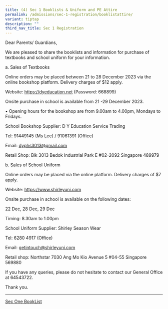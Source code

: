 ```yaml
---
title: (4) Sec 1 Booklists & Uniform and PE Attire
permalink: /admissions/sec-1-registration/booklistattire/
variant: tiptap
description: ""
third_nav_title: Sec 1 Registration
---
```

<p>Dear Parents/ Guardians,</p><p>We are pleased to share the booklists and information for purchase of textbooks and school uniform for your information.</p><p>a. Sales of Textbooks</p><p>Online orders may be placed between 21 to 28 December 2023 via the online bookshop platform. Delivery charges of $12 apply.</p><p>Website: <a href="https://dyeducation.net" rel="noopener noreferrer nofollow" target="_blank">https://dyeducation.net</a> (Password: 668899)</p><p>Onsite purchase in school is available from 21 -29 December 2023.</p><p>• Opening hours for the bookshop are from 9.00am to 4.00pm, Mondays to Fridays.</p><p>School Bookshop Supplier: D Y Education Service Trading</p><p>Tel: 91449145 (Ms Lee) / 91061391 (Office)</p><p>Email: <a href="mailto:dyphs3013@gmail.com" rel="noopener noreferrer nofollow" target="_blank">dyphs3013@gmail.com</a></p><p>Retail Shop: Blk 3013 Bedok Industrial Park E #02-2092 Singapore 489979</p><p>b. Sales of School Uniform</p><p>Online orders may be placed via the online platform. Delivery charges of $7 apply.</p><p>Website: <a href="https://www.shirleyuni.com" rel="noopener noreferrer nofollow" target="_blank">https://www.shirleyuni.com</a></p><p>Onsite purchase in school is available on the following dates:</p><p>22 Dec, 28 Dec, 29 Dec</p><p>Timing: 8.30am to 1.00pm</p><p>School Uniform Supplier: Shirley Season Wear</p><p>Tel: 6280 4917 (Office)</p><p>Email: <a href="mailto:getintouch@shirleyuni.com" rel="noopener noreferrer nofollow" target="_blank">getintouch@shirleyuni.com</a></p><p>Retail shop: Northstar 7030 Ang Mo Kio Avenue 5 #04-55 Singapore 569880</p><p>If you have any queries, please do not hesitate to contact our General Office at 64543722.</p><p>Thank you.</p><hr><p><a href="https://drive.google.com/file/d/1qBsQ0VdIO3NRhxZw22L6pgYR79WLlKbF/view?usp=sharing" rel="noopener noreferrer nofollow" target="_blank">Sec One BookList</a></p>
